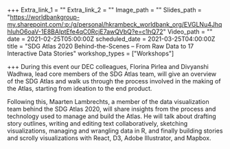 +++
Extra_link_1 = ""
Extra_link_2 = ""
Image_path = ""
Slides_path = "https://worldbankgroup-my.sharepoint.com/:p:/g/personal/hkrambeck_worldbank_org/EVGLNu4JhqhIuhO6oaV-1E8BAIptEfe4qC0RcjE7awQVbQ?e=c1hQ72"
Video_path = ""
date = 2021-02-25T05:00:00Z
scheduled_date = 2021-03-25T04:00:00Z
title = "SDG Atlas 2020 Behind-the-Scenes – From Raw Data to 17 Interactive Data Stories"
workshop_types = ["Workshops"]

+++
During this event our DEC colleagues, Florina Pirlea and Divyanshi Wadhwa, lead core members of the SDG Atlas team, will give an overview of the SDG Atlas and walk us through the process involved in the making of the Atlas, starting from ideation to the end product.

Following this, Maarten Lambrechts, a member of the data visualization team behind the SDG Atlas 2020, will share insights from the process and technology used to manage and build the Atlas. He will talk about drafting story outlines, writing and editing text collaboratively, sketching visualizations, managing and wrangling data in R, and finally building stories and scrolly visualizations with React, D3, Adobe Illustrator, and Mapbox.